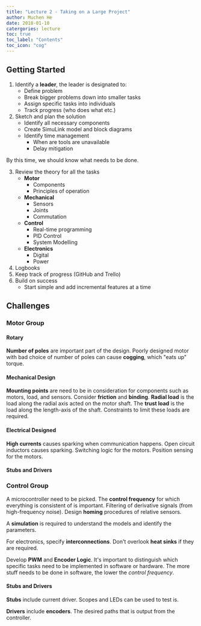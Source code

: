 ```yaml
---
title: "Lecture 2 - Taking on a Large Project"
author: Muchen He
date: 2018-01-10
catergories: lecture
toc: true
toc_label: "Contents"
toc_icon: "cog"
---
```


## Getting Started

1. Identify a **leader**, the leader is designated to:
   - Define problem
   - Break bigger problems down into smaller tasks
   - Assign specific tasks into individuals
   - Track progress (who does what etc.)
2. Sketch and plan the solution
   - Identify all necessary components
   - Create SimuLink model and block diagrams
   - Identify time management
     - When are tools are unavailable
     - Delay mitigation

By this time, we should know what needs to be done.

3. Review the theory for all the tasks
   - **Motor**
     - Components
     - Principles of operation
   - **Mechanical**
     - Sensors
     - Joints
     - Commutation
   - **Control**
     - Real-time programming
     - PID Control
     - System Modelling
   - **Electronics**
     - Digital
     - Power
4. Logbooks
5. Keep track of progress (GitHub and Trello)
6. Build on success
   - Start simple and add incremental features at a time

## Challenges

### Motor Group

#### Rotary

**Number of poles** are important part of the design. Poorly designed motor with bad choice of number of poles can cause **cogging**, which "eats up" torque.

#### Mechanical Design

**Mounting points** are need to be in consideration for components such as motors, load, and sensors. Consider **friction** and **binding**. **Radial load** is the load along the radial axis acted on the motor shaft. The **trust load** is the load along the length-axis of the shaft. Constraints to limit these loads are required.

#### Electrical Designed

**High currents** causes sparking when communication happens. Open circuit inductors causes sparking. Switching logic for the motors. Position sensing for the motors.

#### Stubs and Drivers

### Control Group

A microcontroller need to be picked. The **control frequency** for which everything is consistent of is important. Filtering of derivative signals (from high-frequency noise). Design **homing** procedures of relative sensors. 

A **simulation** is required to understand the models and identify the parameters.

For electronics, specify **interconnections**. Don't overlook **heat sinks** if they are required. 

Develop **PWM** and **Encoder Logic**. It's important to distinguish which specific tasks need to be implemented in software or hardware. The more stuff needs to be done in software, the lower the *control frequency*. 

#### Stubs and Drivers

**Stubs** include current driver. Scopes and LEDs can be used to test is. 

**Drivers** include **encoders**. The desired paths that is output from the controller.